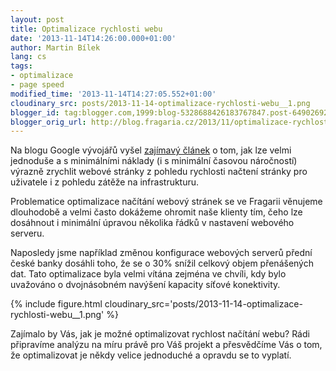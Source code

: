 ```yaml
---
layout: post
title: Optimalizace rychlosti webu
date: '2013-11-14T14:26:00.000+01:00'
author: Martin Bílek
lang: cs
tags:
- optimalizace
- page speed
modified_time: '2013-11-14T14:27:05.552+01:00'
cloudinary_src: posts/2013-11-14-optimalizace-rychlosti-webu__1.png
blogger_id: tag:blogger.com,1999:blog-5328688426183767847.post-6490269258106447395
blogger_orig_url: http://blog.fragaria.cz/2013/11/optimalizace-rychlosti-webu.html
---
```


Na blogu Google vývojářů vyšel [zajímavý
článek](http://googledevelopers.blogspot.cz/2013/11/speeding-up-mobile-pages-with.html)
o tom, jak lze velmi jednoduše a s minimálními náklady (i s minimální
časovou náročností) výrazně zrychlit webové stránky z pohledu rychlosti
načtení stránky pro uživatele i z pohledu zátěže na infrastrukturu.

Problematice optimalizace načítání webový stránek se ve Fragarii
věnujeme dlouhodobě a velmi často dokážeme ohromit naše klienty tím,
čeho lze dosáhnout i minimální úpravou několika řádků v nastavení
webového serveru.

Naposledy jsme například změnou konfigurace webových serverů přední
české banky dosáhli toho, že se o 30% snížil celkový objem přenášených
dat. Tato optimalizace byla velmi vítána zejména ve chvíli, kdy bylo
uvažováno o dvojnásobném navýšení kapacity síťové
konektivity.

{% include figure.html cloudinary_src='posts/2013-11-14-optimalizace-rychlosti-webu__1.png' %}

Zajímalo by Vás, jak je možné optimalizovat rychlost načítání webu? Rádi
připravíme analýzu na míru právě pro Váš projekt a přesvědčíme Vás o
tom, že optimalizovat je někdy velice jednoduché a opravdu se to
vyplatí.
